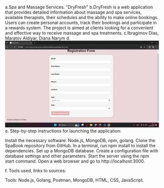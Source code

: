 a.Spa and Massage Services. 
"DryFresh"
b.DryFresh is a web application that provides detailed information about massage and spa services, available therapists, their schedules and the ability to make online bookings. Users can create personal accounts, track their bookings and participate in a rewards system. The project is aimed at clients looking for a convenient and effective way to receive massage and spa treatments.
c.Ibragimov Dias, Maratov Aldiyar, Diana Narym
d.![Alt text](photo/1screen.png)
e. Step-by-step instructions for launching the application:

Install the necessary software: Node.js, MongoDB, npm, golang.
Clone the SpaBook repository from GitHub.
In a terminal, run npm install to install the dependencies.
Set up a MongoDB database.
Create a configuration file with database settings and other parameters.
Start the server using the npm start command.
Open a web browser and go to http://localhost:3000.

f. Tools used, links to sources:

Tools: Node.js, Golang, Postman, MongoDB, HTML, CSS, JavaScript.